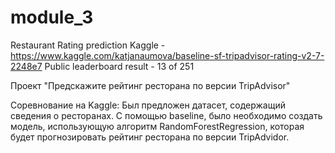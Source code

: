 # module_3


Restaurant Rating prediction
Kaggle - https://www.kaggle.com/katjanaumova/baseline-sf-tripadvisor-rating-v2-7-2248e7
Public leaderboard result - 13 of 251



Проект "Предскажите рейтинг ресторана по версии TripAdvisor"

Соревнование на Kaggle:
Был предложен датасет, содержащий сведения о ресторанах. С помощью baseline, было необходимо создать модель, использующую алгоритм RandomForestRegression,
которая будет прогнозировать рейтинг ресторана по версии TripAdvidor.